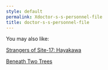 ```yaml
---
style: default
permalink: Xdoctor-s-s-personnel-file
title: doctor-s-s-personnel-file
---
```

You may also like:

[Strangers of Site-17: Hayakawa](http://scp-wiki.net/strangers-of-site-17-part-three)

[Beneath Two Trees](http://scp-wiki.net/beneath-two-trees)
